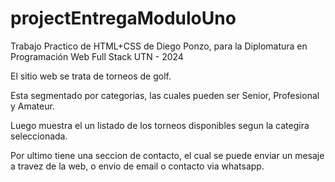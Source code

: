# projectEntregaModuloUno

Trabajo Practico de HTML+CSS de Diego Ponzo, para la Diplomatura en Programación Web Full Stack UTN - 2024

El sitio web se trata de torneos de golf.

Esta segmentado por categorias, las cuales pueden ser Senior, Profesional y Amateur.

Luego muestra el un listado de los torneos disponibles segun la categira seleccionada.

Por ultimo tiene una seccion de contacto, el cual se puede enviar un mesaje a travez de la web, o envio de email o contacto via whatsapp.

